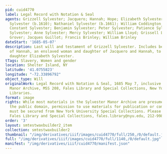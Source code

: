 ```yaml
---
pid: cuid4770
label: Legal Record with Notation & Seal
agents: Grizzell Sylvester; Jacquero; Hannah; Hope; Elizabeth Sylvester; Nathaniel
  Sylvester (b.1610); Nathaniel Sylvester (b.1661); William Coddington; Giles Sylvester;
  Constant Sylvester; Benjamin Sylvester; Peter Sylvester; Patience Sylvester; Mary
  Sylvester; Anne Sylvester; Mercy Sylvester; William Lloyd; Grissell Lloyd; Simon
  Grover; Jacques Guillot; Francis Brinley; William Brinley
dateStart: '1685-05-07'
description: Last will and testament of Grizzell Sylvester. Includes bequeathment
  of Hannah, an enslaved woman and daughter of Jacquero and Hannah, to Grizzell's
  daughter Elizabeth Sylvester.
tTags: Slavery, Women and gender
location: Shelter Island, NY
latitude: '41.0755823'
longitude: "-72.33896792"
object_type: Will
originalWork: Legal Record with Notation & Seal, 1685 May 7, inclusive. Sylvester
  Manor Archive, MSS 208, Fales Library and Special Collections, New York University
  Libraries.
format: image
rights: While most materials in the Sylvester Manor Archive are presumed to be in
  the public domain, permission to use materials for publication or commercial purposes
  must be secured from New York University Special Collections. Please contact the
  Fales Library and Special Collections, fales.library@nyu.edu, 212-998-2596.
order: '3'
layout: smtestwaxbuilder2_item
collection: smtestwaxbuilder2
thumbnail: "/img/derivatives/iiif/images/cuid4770/full/250,/0/default.jpg"
full: "/img/derivatives/iiif/images/cuid4770/full/1140,/0/default.jpg"
manifest: "/img/derivatives/iiif/cuid4770/manifest.json"
---
```


